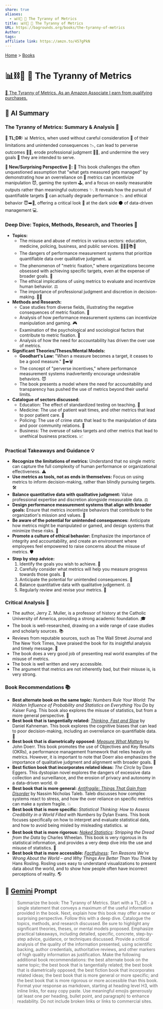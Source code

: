 ```yaml
---
share: true
aliases:
  - 📊⛓️👑 📏 The Tyranny of Metrics
title: 📊⛓️👑 📏 The Tyranny of Metrics
URL: https://bagrounds.org/books/the-tyranny-of-metrics
Author: 
tags: 
affiliate link: https://amzn.to/457gPkN
---
```

[Home](../index.md) > [Books](./index.md)  
# 📊⛓️👑 📏 The Tyranny of Metrics  
[🛒 The Tyranny of Metrics. As an Amazon Associate I earn from qualifying purchases.](https://amzn.to/457gPkN)  
  
## 🤖 AI Summary  
### The Tyranny of Metrics: Summary & Analysis 📏  
**📝 TL;DR:** 📊 Metrics, when used without careful consideration 🤔 of their limitations and unintended consequences 📉, can lead to perverse outcomes 😵‍💫, erode professional judgment 🧑‍⚖️, and undermine the very goals 🎯 they are intended to serve.  
  
**🤯 New/Surprising Perspective 🤯:** 📖 This book challenges the often unquestioned assumption that "what gets measured gets managed" by demonstrating how an overreliance on 🔢 metrics can incentivize manipulation 😈, gaming the system 🕹️, and a focus on easily measurable outputs rather than meaningful outcomes ✨. It reveals how the pursuit of quantifiable targets 🥅 can actually degrade performance 📉 and ethical behavior 😇➡️👿, offering a critical look 👀 at the dark side 🌑 of data-driven management 💻.  
  
### Deep Dive: Topics, Methods, Research, and Theories 🧐  
* **Topics:**  
    * The misuse and abuse of metrics in various sectors: education, medicine, policing, business, and public services. 🏥👮‍♂️📚💼  
    * The dangers of performance measurement systems that prioritize quantifiable data over qualitative judgment. 📊  
    * The phenomenon of "metric fixation," where organizations become obsessed with achieving specific targets, even at the expense of broader goals. 🎯  
    * The ethical implications of using metrics to evaluate and incentivize human behavior. ⚖️  
    * The importance of professional judgment and discretion in decision-making. 🧑‍⚖️  
* **Methods and Research:**  
    * Case studies from diverse fields, illustrating the negative consequences of metric fixation. 📝  
    * Analysis of how performance measurement systems can incentivize manipulation and gaming. 🎮  
    * Examination of the psychological and sociological factors that contribute to metric fixation. 🧠  
    * Analysis of how the need for accountability has driven the over use of metrics.  
* **Significant Theories/Theses/Mental Models:**  
    * **Goodhart's Law:** "When a measure becomes a target, it ceases to be a good measure." 🎯➡️🗑️  
    * The concept of "perverse incentives," where performance measurement systems inadvertently encourage undesirable behaviors. 😈  
    * The book presents a model where the need for accountability and transparency has pushed the use of metrics beyond their useful limits.  
* **Catalogue of sectors discussed:**  
    * Education: The effect of standardized testing on teaching. 🍎  
    * Medicine: The use of patient wait times, and other metrics that lead to poor patient care. 💊  
    * Policing: The use of crime stats that lead to the manipulation of data and poor community relations. 🚨  
    * Business: The overuse of sales targets and other metrics that lead to unethical business practices. 📈  
  
### Practical Takeaways and Guidance 💡  
* **Recognize the limitations of metrics:** Understand that no single metric can capture the full complexity of human performance or organizational effectiveness. ⚠️  
* **Use metrics as tools, not as ends in themselves:** Focus on using metrics to inform decision-making, rather than blindly pursuing targets. 🛠️  
* **Balance quantitative data with qualitative judgment:** Value professional expertise and discretion alongside measurable data. ⚖️  
* **Design performance measurement systems that align with broader goals:** Ensure that metrics incentivize behaviors that contribute to the organization's mission and values. 🤝  
* **Be aware of the potential for unintended consequences:** Anticipate how metrics might be manipulated or gamed, and design systems that minimize these risks. 🔮  
* **Promote a culture of ethical behavior:** Emphasize the importance of integrity and accountability, and create an environment where employees feel empowered to raise concerns about the misuse of metrics. 🛡️  
* **Step by step advice:**  
    1. Identify the goals you wish to achieve. 🎯  
    2. Carefully consider what metrics will help you measure progress towards those goals. 🧐  
    3. Anticipate the potential for unintended consequences. 🔮  
    4. Balance quantitative data with qualitative judgement. ⚖️  
    5. Regularly review and revise your metrics. 🔄  
  
### Critical Analysis 🧐  
* The author, Jerry Z. Muller, is a professor of history at the Catholic University of America, providing a strong academic foundation. 🎓  
* The book is well-researched, drawing on a wide range of case studies and scholarly sources. 📚  
* Reviews from reputable sources, such as The Wall Street Journal and The New York Times, have praised the book for its insightful analysis and timely message. 📰  
* The book does a very good job of presenting real world examples of the misuse of metrics.  
* The book is well written and very accessible.  
* The argument that metrics are not inherently bad, but their misuse is, is very strong.  
  
### Book Recommendations 📚  
* **Best alternate book on the same topic:** *Numbers Rule Your World: The Hidden Influence of Probability and Statistics on Everything You Do* by Kaiser Fung. This book also explores the misuse of statistics, but from a more general perspective. 🔢  
* **Best book that is tangentially related:** *[Thinking, Fast and Slow](./thinking-fast-and-slow.md)* by Daniel Kahneman. This book explores the cognitive biases that can lead to poor decision-making, including an overreliance on quantifiable data. 🧠  
* **Best book that is diametrically opposed:** *[Measure What Matters](./measure-what-matters.md)* by John Doerr. This book promotes the use of Objectives and Key Results (OKRs), a performance management framework that relies heavily on metrics. However, it is important to note that Doerr also emphasizes the importance of qualitative judgment and alignment with broader goals. 🎯  
* **Best fiction book that incorporates related ideas:** *The Circle* by Dave Eggers. This dystopian novel explores the dangers of excessive data collection and surveillance, and the erosion of privacy and autonomy in a data-driven world. 🌐  
* **Best book that is more general:** *[Antifragile: Things That Gain from Disorder](./antifragile-things-that-gain-from-disorder.md)* by Nassim Nicholas Taleb. Taleb discusses how complex systems react to stress, and how the over reliance on specific metrics can make a system fragile. 💥  
* **Best book that is more specific:** *Statistical Thinking: How to Assess Credibility in a World Filled with Numbers* by Dylan Evans. This book focuses specifically on how to interpret and evaluate statistical data, and how to avoid being misled by misleading statistics. 📊  
* **Best book that is more rigorous:** *[Naked Statistics](./naked-statistics.md): Stripping the Dread from the Data* by Charles Wheelan. This book is very rigorous in its statistical information, and provides a very deep dive into the use and misuse of statistics. 🔢  
* **Best book that is more accessible:** *[Factfulness](./factfulness.md): Ten Reasons We're Wrong About the World – and Why Things Are Better Than You Think* by Hans Rosling. Rosling uses easy to understand visualizations to present data about the world, and to show how people often have incorrect perceptions of reality. 🌎  
  
## 💬 [Gemini](https://gemini.google.com) Prompt  
> Summarize the book: The Tyranny of Metrics. Start with a TL;DR - a single statement that conveys a maximum of the useful information provided in the book. Next, explain how this book may offer a new or surprising perspective. Follow this with a deep dive. Catalogue the topics, methods, and research discussed. Be sure to highlight any significant theories, theses, or mental models proposed. Emphasize practical takeaways, including detailed, specific, concrete, step-by-step advice, guidance, or techniques discussed. Provide a critical analysis of the quality of the information presented, using scientific backing, author credentials, authoritative reviews, and other markers of high quality information as justification. Make the following additional book recommendations: the best alternate book on the same topic; the best book that is tangentially related; the best book that is diametrically opposed; the best fiction book that incorporates related ideas; the best book that is more general or more specific; and the best book that is more rigorous or more accessible than this book. Format your response as markdown, starting at heading level H3, with inline links, for easy copy paste. Use meaningful emojis generously (at least one per heading, bullet point, and paragraph) to enhance readability. Do not include broken links or links to commercial sites.